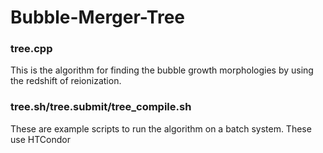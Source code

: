 # Bubble-Merger-Tree
### tree.cpp
This is the algorithm for finding the bubble growth morphologies by using the redshift of reionization.

### tree.sh/tree.submit/tree_compile.sh
These are example scripts to run the algorithm on a batch system. These use HTCondor
